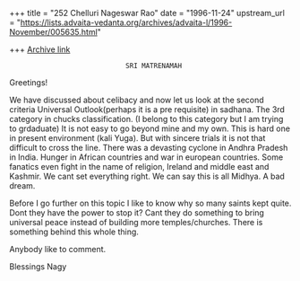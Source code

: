 +++
title = "252 Chelluri Nageswar Rao"
date = "1996-11-24"
upstream_url = "https://lists.advaita-vedanta.org/archives/advaita-l/1996-November/005635.html"

+++
[Archive link](https://lists.advaita-vedanta.org/archives/advaita-l/1996-November/005635.html)

                                 SRI MATRENAMAH

Greetings!

We have discussed about celibacy and now let us look at the second criteria
Universal Outlook(perhaps it is a pre requisite) in sadhana.   The 3rd
category in chucks classification. (I belong to this category but I am trying
to grdaduate)
It is not easy to go beyond mine and my own.  This is hard one in present
environment (kali Yuga).   But with sincere trials it is not that difficult
to cross the line.  There was a devasting cyclone in Andhra Pradesh in India.
 Hunger in African countries and war in european countries.  Some fanatics
even fight in the name of religion, Ireland and middle east and Kashmir.
We cant set everything right.   We can say this is all Midhya.  A bad dream.

Before I go further on this topic I like to know why so many saints kept
quite.  Dont they have the power to stop it?  Cant they do something to bring
universal peace instead of building more temples/churches.  There is
something behind this whole thing.

Anybody like to comment.

Blessings
                                                                 Nagy

